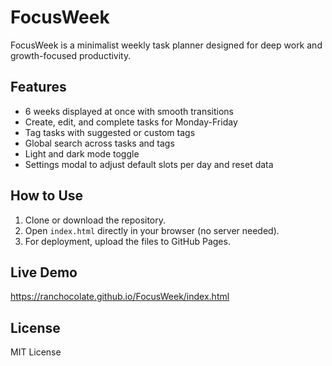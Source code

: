 # FocusWeek

FocusWeek is a minimalist weekly task planner designed for deep work and growth-focused productivity.

## Features
- 6 weeks displayed at once with smooth transitions
- Create, edit, and complete tasks for Monday-Friday
- Tag tasks with suggested or custom tags
- Global search across tasks and tags
- Light and dark mode toggle
- Settings modal to adjust default slots per day and reset data

## How to Use
1. Clone or download the repository.
2. Open `index.html` directly in your browser (no server needed).
3. For deployment, upload the files to GitHub Pages.

## Live Demo
https://ranchocolate.github.io/FocusWeek/index.html

## License
MIT License
